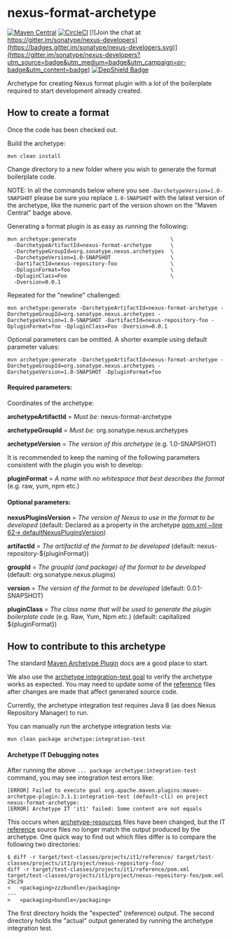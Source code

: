 # nexus-format-archetype

<!--
[Maven Central - Snapshot](https://repository.sonatype.org/content/repositories/snapshots/org/sonatype/nexus/archetypes/nexus-format-archetype/)
-->
[![Maven Central](https://img.shields.io/maven-central/v/org.sonatype.nexus.archetypes/nexus-format-archetype.svg?label=Maven%20Central)](https://search.maven.org/search?q=g:%22org.sonatype.nexus.archetypes%22%20AND%20a:%22nexus-format-archetype%22)
[![CircleCI](https://circleci.com/gh/sonatype-nexus-community/nexus-format-archetype.svg?style=svg)](https://circleci.com/gh/sonatype-nexus-community/nexus-format-archetype) 
[![Join the chat at https://gitter.im/sonatype/nexus-developers](https://badges.gitter.im/sonatype/nexus-developers.svg)](https://gitter.im/sonatype/nexus-developers?utm_source=badge&utm_medium=badge&utm_campaign=pr-badge&utm_content=badge)
[![DepShield Badge](https://depshield.sonatype.org/badges/sonatype-nexus-community/nexus-format-archetype/depshield.svg)](https://depshield.github.io)

Archetype for creating Nexus format plugin with a _lot_ of the boilerplate required to start development already created.

## How to create a format
Once the code has been checked out.

Build the archetype:

    mvn clean install

Change directory to a new folder where you wish to generate the format boilerplate code.

NOTE: In all the commands below where you see `-DarchetypeVersion=1.0-SNAPSHOT` please be sure you replace
`1.0-SNAPSHOT` with the latest version of the archetype, like the numeric part of the version shown on the "Maven Central" badge above.
 
Generating a format plugin is as easy as running the following:
     
    mvn archetype:generate                              \ 
      -DarchetypeArtifactId=nexus-format-archetype      \
      -DarchetypeGroupId=org.sonatype.nexus.archetypes  \
      -DarchetypeVersion=1.0-SNAPSHOT                   \
      -DartifactId=nexus-repository-foo                 \
      -DpluginFormat=foo                                \
      -DpluginClass=Foo                                 \
      -Dversion=0.0.1

Repeated for the "newline" challenged:

    mvn archetype:generate -DarchetypeArtifactId=nexus-format-archetype -DarchetypeGroupId=org.sonatype.nexus.archetypes -DarchetypeVersion=1.0-SNAPSHOT -DartifactId=nexus-repository-foo -DpluginFormat=foo -DpluginClass=Foo -Dversion=0.0.1
    
Optional parameters can be omitted. A shorter example using default parameter values:

    mvn archetype:generate -DarchetypeArtifactId=nexus-format-archetype -DarchetypeGroupId=org.sonatype.nexus.archetypes -DarchetypeVersion=1.0-SNAPSHOT -DpluginFormat=foo

#### Required parameters:

Coordinates of the archetype:

**archetypeArtifactId** = _Must be:_ nexus-format-archetype

**archetypeGroupId** = _Must be:_ org.sonatype.nexus.archetypes

**archetypeVersion** = _The version of this archetype_ (e.g. 1.0-SNAPSHOT)

It is recommended to keep the naming of the following parameters consistent with the plugin you wish to develop:

**pluginFormat** = _A name with no whitespace that best describes the format_ (e.g. raw, yum, npm etc.)

#### Optional parameters:

**nexusPluginsVersion** = _The version of Nexus to use in the format to be developed_ 
(default: Declared as a property in the archetype [pom.xml ~line 62-> defaultNexusPluginsVersion](./pom.xml#L62]))

**artifactId** = _The artifactId of the format to be developed_ (default: nexus-repository-${pluginFormat})

**groupId** = _The groupId (and package) of the format to be developed_ (default: org.sonatype.nexus.plugins)

**version** = _The version of the format to be developed_ (default: 0.0.1-SNAPSHOT)     

**pluginClass** = _The class name that will be used to generate the plugin boilerplate code_ (e.g. Raw, Yum, Npm etc.) (default: capitalized ${pluginFormat})

## How to contribute to this archetype

The standard [Maven Archetype Plugin](https://maven.apache.org/archetype/maven-archetype-plugin/index.html) 
docs are a good place to start.

We also use the [archetype integration-test goal](https://maven.apache.org/archetype/maven-archetype-plugin/integration-test-mojo.html)
to verify the archetype works as expected. You may need to update some of the [reference](src/test/resources/projects/it1/reference/)
files after changes are made that affect generated source code. 

Currently, the archetype integration test requires Java 8 (as does Nexus Repository Manager) to run.

You can manually run the archetype integration tests via:

    mvn clean package archetype:integration-test

#### Archetype IT Debugging notes

  After running the above `... package archetype:integration-test` command, you may see integration test errors like:
  
    [ERROR] Failed to execute goal org.apache.maven.plugins:maven-archetype-plugin:3.1.1:integration-test (default-cli) on project nexus-format-archetype: 
    [ERROR] Archetype IT 'it1' failed: Some content are not equals

  This occurs when [archetype-resources](src/main/resources) files have been changed, 
  but the IT [reference](src/test/resources/projects/it1/reference) source files no longer match the output 
  produced by the archetype. One quick way to find out which files differ is to compare the following two
  directories:
  
    $ diff -r target/test-classes/projects/it1/reference/ target/test-classes/projects/it1/project/nexus-repository-foo/
    diff -r target/test-classes/projects/it1/reference/pom.xml target/test-classes/projects/it1/project/nexus-repository-foo/pom.xml
    29c29
    <   <packaging>zzzbundle</packaging>
    ---
    >   <packaging>bundle</packaging>

  The first directory holds the "expected" (reference) output. The second directory holds the "actual" output generated 
  by running the archetype integration test. 
